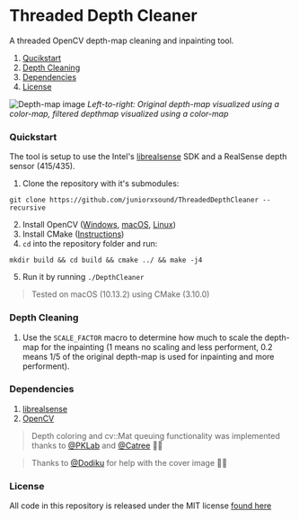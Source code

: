 # Threaded Depth Cleaner

A threaded OpenCV depth-map cleaning and inpainting tool. 
1. [Qucikstart](#quickstart)
1. [Depth Cleaning](#depth-cleaning)
1. [Dependencies](#dependencies)
1. [License](#license)

![Depth-map image](https://github.com/juniorxsound/ThreadedDepthCleaner/blob/master/docs/depth_cleaning_top_bottom.jpg)
*Left-to-right: Original depth-map visualized using a color-map, filtered depthmap visualized using a color-map*  
### Quickstart
The tool is setup to use the Intel's [librealsense](https://github.com/IntelRealSense/librealsense) SDK and a RealSense depth sensor (415/435). 
1. Clone the repository with it's submodules:
```
git clone https://github.com/juniorxsound/ThreadedDepthCleaner --recursive
```
2. Install OpenCV ([Windows](https://docs.opencv.org/3.4/d3/d52/tutorial_windows_install.html#tutorial_windows_install_prebuilt), [macOS](https://www.pyimagesearch.com/2016/12/19/install-opencv-3-on-macos-with-homebrew-the-easy-way/), [Linux](https://www.learnopencv.com/install-opencv3-on-ubuntu/))
3. Install CMake ([Instructions](https://cmake.org/download/))
4. ```cd``` into the repository folder and run:
```
mkdir build && cd build && cmake ../ && make -j4
```
5. Run it by running ```./DepthCleaner```

> Tested on macOS (10.13.2) using CMake (3.10.0)

### Depth Cleaning
1. Use the ```SCALE_FACTOR``` macro to determine how much to scale the depth-map for the inpainting (1 means no scaling and less performent, 0.2 means 1/5 of the original depth-map is used for inpainting and more performent).

### Dependencies
1. [librealsense](https://github.com/IntelRealSense/librealsense)
1. [OpenCV](https://opencv.org)

> Depth coloring and cv::Mat queuing functionality was implemented thanks to [@PKLab](http://pklab.net/index.php?id=394&lang=EN) and [@Catree](https://stackoverflow.com/questions/42356562/realsense-opencv-depth-image-too-dark) 🙌🏻

> Thanks to [@Dodiku](https://github.com/dodiku) for help with the cover image 💪🏻

### License
All code in this repository is released under the MIT license [found here](https://github.com/juniorxsound/ThreadedDepthCleaner/blob/master/LICENSE)
